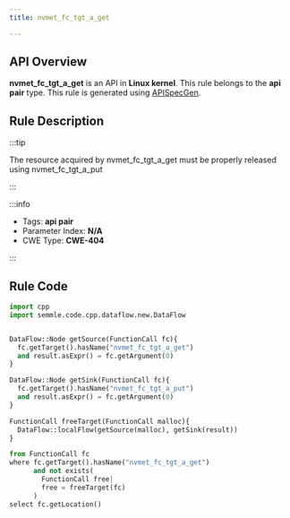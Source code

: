 ```yaml
---
title: nvmet_fc_tgt_a_get

---
```



## API Overview
**nvmet_fc_tgt_a_get** is an API in **Linux kernel**. This rule belongs to the **api pair** type. This rule is generated using [APISpecGen](../../tools/APISpecGen).
## Rule Description

:::tip

The resource acquired by nvmet_fc_tgt_a_get must be properly released using nvmet_fc_tgt_a_put

:::

:::info

- Tags: **api pair**
- Parameter Index: **N/A**
- CWE Type: **CWE-404**

:::

## Rule Code
```python
import cpp
import semmle.code.cpp.dataflow.new.DataFlow


DataFlow::Node getSource(FunctionCall fc){
  fc.getTarget().hasName("nvmet_fc_tgt_a_get")
  and result.asExpr() = fc.getArgument(0)
}

DataFlow::Node getSink(FunctionCall fc){
  fc.getTarget().hasName("nvmet_fc_tgt_a_put")
  and result.asExpr() = fc.getArgument(0)
}

FunctionCall freeTarget(FunctionCall malloc){
  DataFlow::localFlow(getSource(malloc), getSink(result))
}

from FunctionCall fc
where fc.getTarget().hasName("nvmet_fc_tgt_a_get")
      and not exists(
        FunctionCall free| 
        free = freeTarget(fc)
      )
select fc.getLocation()

    
```